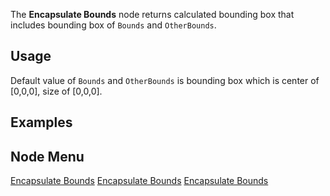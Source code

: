 <languages></languages> <translate>

The **Encapsulate Bounds** node returns calculated bounding box that
includes bounding box of `Bounds` and `OtherBounds`.

## Usage

Default value of `Bounds` and `OtherBounds` is bounding box which is
center of \[0,0,0\], size of \[0,0,0\].

## Examples

## Node Menu

</translate>

[Encapsulate Bounds](Category:Protoflux{{#translation:}} "wikilink")
[Encapsulate
Bounds](Category:Protoflux:Transform{{#translation:}} "wikilink")
[Encapsulate Bounds](Category:NodeMenu{{#translation:}} "wikilink")